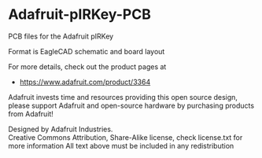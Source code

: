 # Adafruit-pIRKey-PCB
PCB files for the Adafruit pIRKey

Format is EagleCAD schematic and board layout

For more details, check out the product pages at

   * https://www.adafruit.com/product/3364

Adafruit invests time and resources providing this open source design, 
please support Adafruit and open-source hardware by purchasing 
products from Adafruit!

Designed by Adafruit Industries.  
Creative Commons Attribution, Share-Alike license, check license.txt for more information
All text above must be included in any redistribution